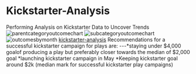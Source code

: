 # Kickstarter-Analysis
Performing Analysis on Kickstarter Data to Uncover Trends
![parentcategoryoutcomechart](path/to/parentcategoryoutcomechart.png)
![subcategoryoutcomechart](path/to/subcategoryoutcomechart.png)
![outcomesbymonth](path/to/outcomesbymonth.png)
[kickstarter-analysis](path/to/filename.xlxs)
Recommendations for a successful kickstarter campaign for plays are: ---*staying under $4,000 goalof producing a play but preferably closer towards the median of $2,000 goal *launching kickstarter campaign in May *Keeping kickstarter goal around $2k (median mark for successful kickstarter play campaigns)
